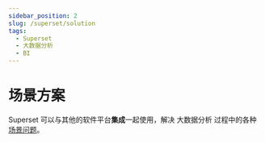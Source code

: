 ```yaml
---
sidebar_position: 2
slug: /superset/solution
tags:
  - Superset
  - 大数据分析
  - BI
---
```


# 场景方案

Superset 可以与其他的软件平台**集成**一起使用，解决 大数据分析 过程中的各种[场景问题](https://www.knowage-suite.com/site/product/overview)。

